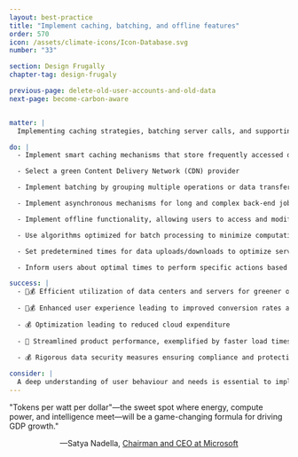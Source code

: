 ```yaml
---
layout: best-practice
title: "Implement caching, batching, and offline features"
order: 570
icon: /assets/climate-icons/Icon-Database.svg
number: "33"

section: Design Frugally
chapter-tag: design-frugaly

previous-page: delete-old-user-accounts-and-old-data
next-page: become-carbon-aware


matter: |
  Implementing caching strategies, batching server calls, and supporting offline features significantly reduces the continuous demand on servers and networks, decreasing energy consumption. Minimizing real-time data transfers and processing enhances efficiency and aligns with the principles of green computing, making a dent in your carbon footprint.

do: |
  - Implement smart caching mechanisms that store frequently accessed data, which reduces repeated processing and resource-intensive database queries, minimizes energy consumption

  - Select a green Content Delivery Network (CDN) provider

  - Implement batching by grouping multiple operations or data transfers into a single request, reducing the overall number of server requests, thus lowering energy consumption

  - Implement asynchronous mechanisms for long and complex back-end jobs without blocking the user experience. Notify users when the task is complete

  - Implement offline functionality, allowing users to access and modify data offline, syncing changes only when necessary via batches

  - Use algorithms optimized for batch processing to minimize computational demands

  - Set predetermined times for data uploads/downloads to optimize server load

  - Inform users about optimal times to perform specific actions based on energy-efficient periods (eg. delay actions or delay results/outcomes). See [Optimize for clean energy](optimize-for-clean-energy)

success: |
  - 🧑💰 Efficient utilization of data centers and servers for greener operations
  
  - 🧑💰 Enhanced user experience leading to improved conversion rates and overall satisfaction
  
  - 💰 Optimization leading to reduced cloud expenditure
  
  - 🧑 Streamlined product performance, exemplified by faster load times
  
  - 💰 Rigorous data security measures ensuring compliance and protecting user trust

consider: |
  A deep understanding of user behaviour and needs is essential to implement batching and offline features successfully. Regularly gathering feedback ensures that these features align with user expectations. Additionally, thorough testing is crucial to identify potential sync issues or data conflicts that might arise. Investing in infrastructure that supports efficient caching and batch processes and providing training for development teams on best practices will further enhance these features' effectiveness and environmental benefits.
---
```


<div class="bigquote">
  <span class="highlight">"Tokens per watt per dollar"—the sweet spot where energy, compute power, and intelligence meet—will be a game-changing formula for driving GDP growth."</span>
</div>

<p style="text-align:center;">—Satya Nadella, <a href="https://www.linkedin.com/in/satyanadella?miniProfileUrn=urn%3Ali%3Afsd_profile%3AACoAAAEkwwAB9KEc2TrQgOLEQ-vzRyZeCDyc6DQ">Chairman and CEO at Microsoft</a></p>